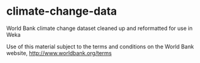 climate-change-data
===================

World Bank climate change dataset cleaned up and reformatted for use in Weka

Use of this material subject to the terms and conditions on the World Bank website, http://www.worldbank.org/terms
